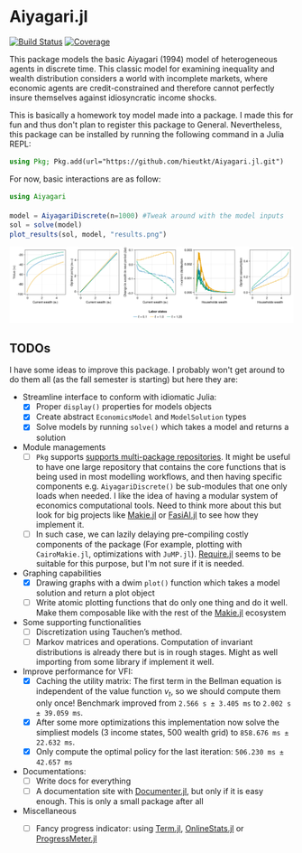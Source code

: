 # Aiyagari.jl

[![Build Status](https://github.com/hieutkt/Aiyagari.jl/actions/workflows/CI.yml/badge.svg?branch=main)](https://github.com/hieutkt/Aiyagari.jl/actions/workflows/CI.yml?query=branch%3Amain)
[![Coverage](https://codecov.io/gh/hieutkt/Aiyagari.jl/branch/main/graph/badge.svg)](https://codecov.io/gh/hieutkt/Aiyagari.jl)

This package models the basic Aiyagari (1994) model of heterogeneous agents in discrete time.
This classic model for examining inequality and wealth distribution considers a world with incomplete markets, where economic agents are credit-constrained and therefore cannot perfectly insure themselves against idiosyncratic income shocks.

This is basically a homework toy model made into a package. 
I made this for fun and thus don't plan to register this package to General.
Nevertheless, this package can be installed by running the following command in a Julia REPL:

``` julia
using Pkg; Pkg.add(url="https://github.com/hieutkt/Aiyagari.jl.git")
```

For now, basic interactions are as follow:

``` julia
using Aiyagari

model = AiyagariDiscrete(n=1000) #Tweak around with the model inputs
sol = solve(model)
plot_results(sol, model, "results.png")
```

![Sample results output](/figs/results.png)


## TODOs

I have some ideas to improve this package.
I probably won't get around to do them all (as the fall semester is starting) but here they are:

- Streamline interface to conform with idiomatic Julia:
    + [x] Proper `display()` properties for models objects
    + [x] Create abstract `EconomicsModel` and `ModelSolution` types
    + [x] Solve models by running `solve()` which takes a model and returns a solution
- Module managements
    + [ ] `Pkg` supports [supports multi-package repositories](https://github.com/JuliaLang/Juleps/issues/8#issuecomment-400829383). It might be useful to have one large repository that contains the core functions that is being used in most modelling workflows, and then having specific components e.g. `AiyagariDiscrete()` be sub-modules that one only loads when needed. I like the idea of having a modular system of economics computational tools. Need to think more about this but look for big projects like [Makie.jl](https://github.com/MakieOrg/Makie.jl) or [FasiAI.jl](https://github.com/FluxML/FastAI.jl) to see how they implement it.
    + [ ] In such case, we can lazily delaying pre-compiling costly components of the package (For example, plotting with `CairoMakie.jl`, optimizations with `JuMP.jl`). [Require.jl](https://github.com/JuliaPackaging/Requires.jl) seems to be suitable for this purpose, but I'm not sure if it is needed.
- Graphing capabilities
    + [x] Drawing graphs with a dwim `plot()` function which takes a model solution and return a plot object
    + [ ] Write atomic plotting functions that do only one thing and do it well. Make them composable like with the rest of the [Makie.jl](https://github.com/MakieOrg/Makie.jl) ecosystem
- Some supporting functionalities 
    + [ ] Discretization using Tauchen’s method.
    + [ ] Markov matrices and operations. Computation of invariant distributions is already there but is in rough stages. Might as well importing from some library if implement it well.
- Improve performance for VFI: 
    + [x] Caching the utility matrix: The first term in the Bellman equation is independent of the value function $v_t$, so we should compute them only once! Benchmark improved from `2.566 s ± 3.405 ms` to `2.002 s ± 39.059 ms`.
    + [x] After some more optimizations this implementation now solve the simpliest models (3 income states, 500 wealth grid) to `858.676 ms ±  22.632 ms`.
    + [x] Only compute the optimal policy for the last iteration: `506.230 ms ±  42.657 ms`
- Documentations:
    + [ ] Write docs for everything
    + [ ] A documentation site with [Documenter.jl](https://documenter.juliadocs.org/stable/), but only if it is easy enough. This is only a small package after all
- Miscellaneous
    + [ ] Fancy progress indicator: using [Term.jl](https://github.com/FedeClaudi/Term.jl), [OnlineStats.jl](https://github.com/joshday/OnlineStats.jl) or [ProgressMeter.jl](https://github.com/timholy/ProgressMeter.jl)

